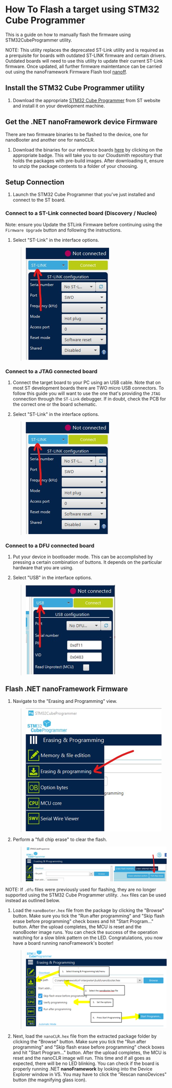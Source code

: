 # How To Flash a target using STM32 Cube Programmer

This is a guide on how to manually flash the firmware using STM32CubeProgrammer utility.

NOTE: This utility replaces the deprecated ST-Link utility and is required as a prerquisite for boards with outdated ST-LINK firmware and certain drivers. Outdated boards will need to use this utility to update their current ST-Link firmware. Once updated, all further firmware maintentance can be carried out using the nanoFramework Firmware Flash tool [nanoff](https://github.com/nanoframework/nanoFirmwareFlasher).

## Install the STM32 Cube Programmer utility

1. Download the appropriate [STM32 Cube Programmer](https://www.st.com/en/development-tools/stm32cubeprog.html) from ST website and install it on your development machine.

## Get the .NET nanoFramework device Firmware

There are two firmware binaries to be flashed to the device, one for nanoBooter and another one for nanoCLR.

1. Download the binaries for our reference boards [here](https://github.com/nanoframework/nf-interpreter#firmware-for-reference-boards) by clicking on the appropriate badge. This will take you to our Cloudsmith repository that holds the packages with pre-build images. After downloading it, ensure to unzip the package contents to a folder of your choosing.

## Setup Connection

1. Launch the STM32 Cube Programmer that you've just installed and connect to the ST board.

### Connect to a ST-Link connected board (Discovery / Nucleo)

Note: ensure you Update the STLink Firmware before continuing using the `Firmware Upgrade` button and following the instructions.

1. Select "ST-Link" in the interface options.
    >![ST-LINK](../../images/stm32/stm32-cube-programmer-select-stlink.jpg)

### Connect to a JTAG connected board

1. Connect the target board to your PC using an USB cable. Note that on most ST development boards there are TWO micro USB connectors. To follow this guide you will want to use the one that's providing the `JTAG` connection through the `ST-Link` debugger. If in doubt, check the PCB for the correct one or the board schematic.

1. Select "ST-Link" in the interface options.
    >![ST-LINK](../../images/stm32/stm32-cube-programmer-select-stlink.jpg)

### Connect to a DFU connected board

1. Put your device in bootloader mode. This can be accomplished by pressing a certain combination of buttons. It depends on the particular hardware that you are using.

1. Select "USB" in the interface options.
    >![USB interface](../../images/stm32/stm32-cube-programmer-select-usb.jpg)

## Flash .NET nanoFramework Firmware

1. Navigate to the "Erasing and Programming" view.
    >![Erasing and Programming](../../images/stm32/stm32-cube-programmer-programing-menu.jpg)

1. Perform a "full chip erase" to clear the flash.
    >![Full chip erase](../../images/stm32/stm32-cube-programmer-full-chip-erase.jpg)

NOTE: If `.dfu` files were previously used for flashing, they are no longer supported using the STM32 Cube Programmer utility. `.hex` files can be used instead as outlined below.

1. Load the `nanoBooter.hex` file from the package by clicking the "Browse" button. Make sure you tick the "Run after programming" and "Skip flash erase before programming" check boxes and hit "Start Program..." button. After the upload completes, the MCU is reset and the nanoBooter image runs. You can check the success of the operation watching for a slow blink pattern on the LED. Congratulations, you now have a board running nanoFramework's booter!
    >![STM32CubeProgrammer load nanobooter](../../images/stm32/stm32-cube-programmer-load-nanobooter.png)

1. Next, load the `nanoCLR.hex` file from the extracted package folder by clicking the "Browse" button. Make sure you tick the "Run after programming" and "Skip flash erase before programming" check boxes and hit "Start Program..." button. After the upload completes, the MCU is reset and the nanoCLR image will run. This time and if all goes as expected, there will be no LED blinking. You can check if the board is properly running .NET **nanoFramework** by looking into the Device Explorer window in VS. You may have to click the "Rescan nanoDevices" button (the magnifying glass icon).
